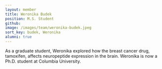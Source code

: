 ```yaml
---
layout: member
title: Weronika Budek
position: M.S. Student
github: 
image: /images/team/weronika-budek.jpeg
sort_key: budek, Weronika
alumni: true
---
```


As a graduate student, Weronika explored how the breast cancer drug, tamoxifen, affects neuropeptide expression in the brain. Weronika is now a Ph.D. student at Columbia University. 

